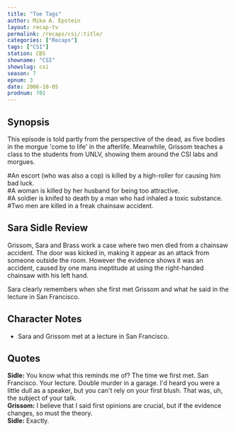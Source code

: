 ```yaml
---
title: "Toe Tags"
author: Mika A. Epstein
layout: recap-tv
permalink: /recaps/csi/:title/
categories: ["Recaps"]
tags: ["CSI"]
station: CBS
showname: "CSI"
showslug: csi
season: 7
epnum: 3
date: 2006-10-05
prodnum: 701  
---
```


## Synopsis

This episode is told partly from the perspective of the dead, as five bodies in the morgue 'come to life' in the afterlife. Meanwhile, Grissom teaches a class to the students from UNLV, showing them around the CSI labs and morgues.

#An escort (who was also a cop) is killed by a high-roller for causing him bad luck.  
#A woman is killed by her husband for being too attractive.  
#A soldier is knifed to death by a man who had inhaled a toxic substance.  
#Two men are killed in a freak chainsaw accident.

## Sara Sidle Review

Grissom, Sara and Brass work a case where two men died from a chainsaw accident. The door was kicked in, making it appear as an attack from someone outside the room. However the evidence shows it was an accident, caused by one mans ineptitude at using the right-handed chainsaw with his left hand.

Sara clearly remembers when she first met Grissom and what he said in the lecture in San Francisco.

## Character Notes

* Sara and Grissom met at a lecture in San Francisco.

## Quotes

**Sidle:** You know what this reminds me of? The time we first met. San Francisco. Your lecture. Double murder in a garage. I'd heard you were a little dull as a speaker, but you can't rely on your first blush. That was, uh, the subject of your talk.  
**Grissom:** I believe that I said first opinions are crucial, but if the evidence changes, so must the theory.  
**Sidle:** Exactly.

